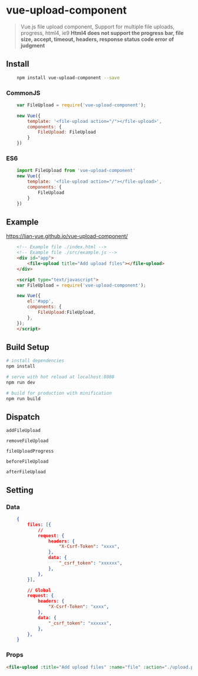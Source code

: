 # vue-upload-component

> Vue.js file upload component, Support for multiple file uploads, progress, html4, ie9
**Html4 does not support the progress bar, file size, accept, timeout, headers, response status code error of judgment**



## Install

``` bash
    npm install vue-upload-component --save
```
### CommonJS
```js
    var FileUpload = require('vue-upload-component');

    new Vue({
        template: '<file-upload action="/"></file-upload>',
        components: {
            FileUpload: FileUpload
        }
    })

```

### ES6
```js
    import FileUpload from 'vue-upload-component'
    new Vue({
        template: '<file-upload action="/"></file-upload>',
        components: {
            FileUpload
        }
    })

```


## Example

https://lian-yue.github.io/vue-upload-component/

``` html
    <!-- Example file ./index.html -->
    <!-- Example file ./src/example.js -->
    <div id="app">
        <file-upload title="Add upload files"></file-upload>
    </div>

    <script type="text/javascript">
    var FileUpload = require('vue-upload-component');

    new Vue({
        el:'#app',
        components: {
            FileUpload:FileUpload,
        },
    });
    </script>
```

## Build Setup

``` bash
# install dependencies
npm install

# serve with hot reload at localhost:8080
npm run dev

# build for production with minification
npm run build
```


## Dispatch
    addFileUpload

    removeFileUpload

    fileUploadProgress

    beforeFileUpload

    afterFileUpload




## Setting

### Data
``` json
    {
        files: [{
            //
            request: {
                headers: {
                    "X-Csrf-Token": "xxxx",
                },
                data: {
                    "_csrf_token": "xxxxxx",
                },
            },
        }],

        // Global
        request: {
            headers: {
                "X-Csrf-Token": "xxxx",
            },
            data: {
                "_csrf_token": "xxxxxx",
            },
        },
    }
```


### Props
``` html
<file-upload :title="Add upload files" :name="file" :action="./upload.php" :accept="accept"  :multiple="multiple" :size="size" :timeout="3600000"></file-upload>
```
